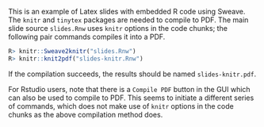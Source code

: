 This is an example of Latex slides with embedded R code using Sweave.  The
`knitr` and `tinytex` packages are needed to compile to PDF.  The main slide
source `slides.Rnw` uses `knitr` options in the code chunks; the following pair
commands compiles it into a PDF.

```r
R> knitr::Sweave2knitr("slides.Rnw")
R> knitr::knit2pdf("slides-knitr.Rnw")
```

If the compilation succeeds, the results should be named `slides-knitr.pdf`.

For Rstudio users, note that there is a `Compile PDF` button in the GUI which
can also be used to compile to PDF. This seems to initiate a different series
of commands, which does not make use of `knitr` options in the code chunks as
the above compilation method does.
